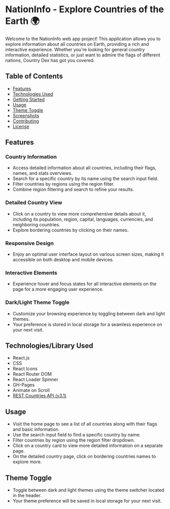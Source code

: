 # NationInfo - Explore Countries of the Earth 🌍

Welcome to the NationInfo web app project! This application allows you to explore information about all countries on Earth, providing a rich and interactive experience. Whether you're looking for general country information, detailed statistics, or just want to admire the flags of different nations, Country Dex has got you covered.

## Table of Contents

- [Features](#features)
- [Technologies Used](#technologies-used)
- [Getting Started](#getting-started)
- [Usage](#usage)
- [Theme Toggle](#theme-toggle)
- [Screenshots](#screenshots)
- [Contributing](#contributing)
- [License](#license)

## Features

### Country Information

- Access detailed information about all countries, including their flags, names, and stats overviews.
- Search for a specific country by its name using the search input field.
- Filter countries by regions using the region filter.
- Combine region filtering and search to refine your results.

### Detailed Country View

- Click on a country to view more comprehensive details about it, including its population, region, capital, languages, currencies, and neighboring countries.
- Explore bordering countries by clicking on their names.

### Responsive Design

- Enjoy an optimal user interface layout on various screen sizes, making it accessible on both desktop and mobile devices.

### Interactive Elements

- Experience hover and focus states for all interactive elements on the page for a more engaging user experience.

### Dark/Light Theme Toggle

- Customize your browsing experience by toggling between dark and light themes.
- Your preference is stored in local storage for a seamless experience on your next visit.

## Technologies/Library Used

- React.js
- CSS
- React Icons
- React Router DOM
- React Loader Spinner
- GH-Pages
- Animate on Scroll
- [REST Countries API (v3.1)](https://restcountries.com/)

## Usage

- Visit the home page to see a list of all countries along with their flags and basic information.
- Use the search input field to find a specific country by name.
- Filter countries by region using the region filter dropdown.
- Click on a country card to view more detailed information on a separate page.
- On the detailed country page, click on bordering countries names to explore more.

## Theme Toggle

- Toggle between dark and light themes using the theme switcher located in the header.
- Your theme preference will be saved in local storage for your next visit.
